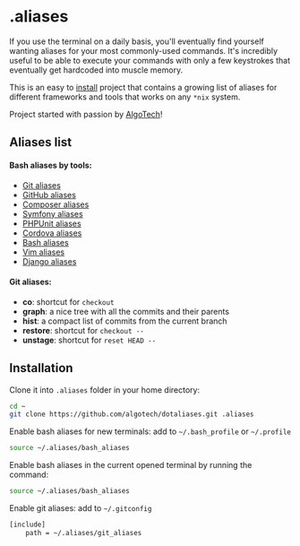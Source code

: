 .aliases
========

If you use the terminal on a daily basis, you'll eventually find yourself
wanting aliases for your most commonly-used commands. It's incredibly useful to
be able to execute your commands with only a few keystrokes that eventually
get hardcoded into muscle memory.

This is an easy to [install](#installation) project that contains a growing list
of aliases for different frameworks and tools that works on any `*nix` system.

Project started with passion by [AlgoTech](http://www.algotech.solutions)!

## Aliases list

#### Bash aliases by tools:
  - [Git aliases](https://github.com/algotech/dotaliases/blob/master/doc/bash/git_aliases.md)
  - [GitHub aliases](https://github.com/algotech/dotaliases/blob/master/doc/bash/github_aliases.md)
  - [Composer aliases](https://github.com/algotech/dotaliases/blob/master/doc/bash/composer_aliases.md)
  - [Symfony aliases](https://github.com/algotech/dotaliases/blob/master/doc/bash/symfony_aliases.md)
  - [PHPUnit aliases](https://github.com/algotech/dotaliases/blob/master/doc/bash/phpunit_aliases.md)
  - [Cordova aliases](https://github.com/algotech/dotaliases/blob/master/doc/bash/cordova_aliases.md)
  - [Bash aliases](https://github.com/algotech/dotaliases/blob/master/doc/bash/bash_aliases.md)
  - [Vim aliases](https://github.com/algotech/dotaliases/blob/master/doc/bash/vim_aliases.md)
  - [Django aliases](doc/bash/vim_aliases.md)

#### Git aliases:
  - **co**: shortcut for `checkout`
  - **graph**: a nice tree with all the commits and their parents
  - **hist**: a compact list of commits from the current branch
  - **restore**: shortcut for `checkout --`
  - **unstage**: shortcut for `reset HEAD --`

## Installation

Clone it into `.aliases` folder in your home directory:
```bash
cd ~
git clone https://github.com/algotech/dotaliases.git .aliases
```

Enable bash aliases for new terminals: add to `~/.bash_profile` or `~/.profile`
```bash
source ~/.aliases/bash_aliases
```

Enable bash aliases in the current opened terminal by running the command:
```bash
source ~/.aliases/bash_aliases
```

Enable git aliases: add to `~/.gitconfig`
```bash
[include]
    path = ~/.aliases/git_aliases
```
